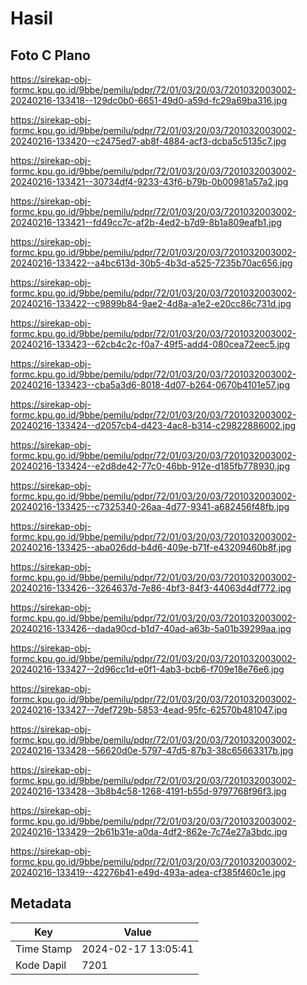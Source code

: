 # Hasil

## Foto C Plano

https://sirekap-obj-formc.kpu.go.id/9bbe/pemilu/pdpr/72/01/03/20/03/7201032003002-20240216-133418--129dc0b0-6651-49d0-a59d-fc29a69ba316.jpg

https://sirekap-obj-formc.kpu.go.id/9bbe/pemilu/pdpr/72/01/03/20/03/7201032003002-20240216-133420--c2475ed7-ab8f-4884-acf3-dcba5c5135c7.jpg

https://sirekap-obj-formc.kpu.go.id/9bbe/pemilu/pdpr/72/01/03/20/03/7201032003002-20240216-133421--30734df4-9233-43f6-b79b-0b00981a57a2.jpg

https://sirekap-obj-formc.kpu.go.id/9bbe/pemilu/pdpr/72/01/03/20/03/7201032003002-20240216-133421--fd49cc7c-af2b-4ed2-b7d9-8b1a809eafb1.jpg

https://sirekap-obj-formc.kpu.go.id/9bbe/pemilu/pdpr/72/01/03/20/03/7201032003002-20240216-133422--a4bc613d-30b5-4b3d-a525-7235b70ac656.jpg

https://sirekap-obj-formc.kpu.go.id/9bbe/pemilu/pdpr/72/01/03/20/03/7201032003002-20240216-133422--c9899b84-9ae2-4d8a-a1e2-e20cc86c731d.jpg

https://sirekap-obj-formc.kpu.go.id/9bbe/pemilu/pdpr/72/01/03/20/03/7201032003002-20240216-133423--62cb4c2c-f0a7-49f5-add4-080cea72eec5.jpg

https://sirekap-obj-formc.kpu.go.id/9bbe/pemilu/pdpr/72/01/03/20/03/7201032003002-20240216-133423--cba5a3d6-8018-4d07-b264-0670b4101e57.jpg

https://sirekap-obj-formc.kpu.go.id/9bbe/pemilu/pdpr/72/01/03/20/03/7201032003002-20240216-133424--d2057cb4-d423-4ac8-b314-c29822886002.jpg

https://sirekap-obj-formc.kpu.go.id/9bbe/pemilu/pdpr/72/01/03/20/03/7201032003002-20240216-133424--e2d8de42-77c0-46bb-912e-d185fb778930.jpg

https://sirekap-obj-formc.kpu.go.id/9bbe/pemilu/pdpr/72/01/03/20/03/7201032003002-20240216-133425--c7325340-26aa-4d77-9341-a682456f48fb.jpg

https://sirekap-obj-formc.kpu.go.id/9bbe/pemilu/pdpr/72/01/03/20/03/7201032003002-20240216-133425--aba026dd-b4d6-409e-b71f-e43209460b8f.jpg

https://sirekap-obj-formc.kpu.go.id/9bbe/pemilu/pdpr/72/01/03/20/03/7201032003002-20240216-133426--3264637d-7e86-4bf3-84f3-44063d4df772.jpg

https://sirekap-obj-formc.kpu.go.id/9bbe/pemilu/pdpr/72/01/03/20/03/7201032003002-20240216-133426--dada90cd-b1d7-40ad-a63b-5a01b39299aa.jpg

https://sirekap-obj-formc.kpu.go.id/9bbe/pemilu/pdpr/72/01/03/20/03/7201032003002-20240216-133427--2d96cc1d-e0f1-4ab3-bcb6-f709e18e76e6.jpg

https://sirekap-obj-formc.kpu.go.id/9bbe/pemilu/pdpr/72/01/03/20/03/7201032003002-20240216-133427--7def729b-5853-4ead-95fc-62570b481047.jpg

https://sirekap-obj-formc.kpu.go.id/9bbe/pemilu/pdpr/72/01/03/20/03/7201032003002-20240216-133428--56620d0e-5797-47d5-87b3-38c65663317b.jpg

https://sirekap-obj-formc.kpu.go.id/9bbe/pemilu/pdpr/72/01/03/20/03/7201032003002-20240216-133428--3b8b4c58-1268-4191-b55d-9797768f96f3.jpg

https://sirekap-obj-formc.kpu.go.id/9bbe/pemilu/pdpr/72/01/03/20/03/7201032003002-20240216-133429--2b61b31e-a0da-4df2-862e-7c74e27a3bdc.jpg

https://sirekap-obj-formc.kpu.go.id/9bbe/pemilu/pdpr/72/01/03/20/03/7201032003002-20240216-133419--42276b41-e49d-493a-adea-cf385f460c1e.jpg


## Metadata

| Key        | Value               |
| ---------- | ------------------- |
| Time Stamp | 2024-02-17 13:05:41 |
| Kode Dapil | 7201                |



